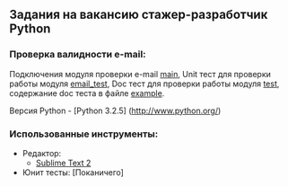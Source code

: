 ## Задания на вакансию стажер-разработчик Python
### Проверка валидности e-mail:
Подключения модуля проверки e-mail [main](https://github.com/freakbelka/yandex_probation/blob/master/main.py),
Unit тест для проверки работы модуля [email_test](https://github.com/freakbelka/yandex_probation/blob/master/email_test.py),
Doc тест для проверки работы модуля [test](https://github.com/freakbelka/yandex_probation/blob/master/test.py), содержание doc теста в файле [example](https://github.com/freakbelka/yandex_probation/blob/master/example.txt).


Версия Python - [Python 3.2.5] (http://www.python.org/)
### Использованные инструменты:
* Редактор:
    * [Sublime Text 2](sublimetext.com/2)
* Юнит тесты: [Поканичего]
